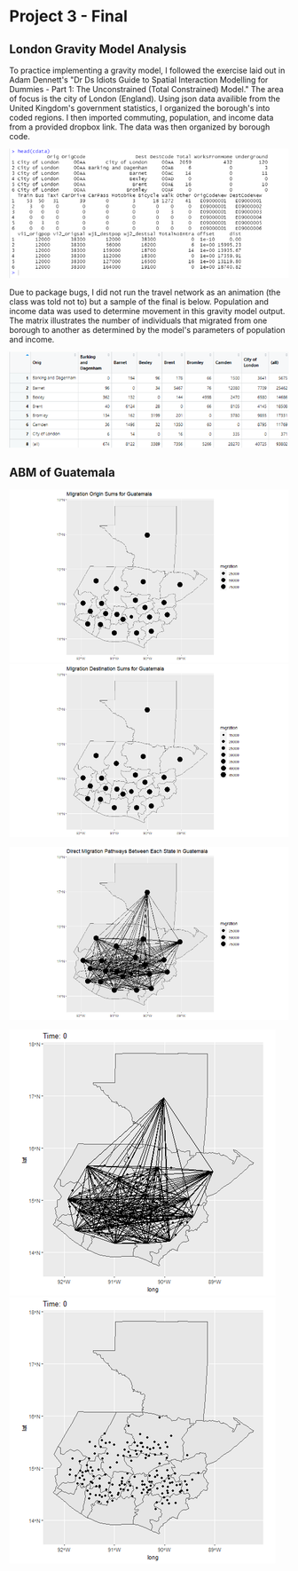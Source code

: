 # Project 3 - Final
  
## London Gravity Model Analysis

To practice implementing a gravity model, I followed the exercise laid out in Adam Dennett's "Dr Ds Idiots Guide to Spatial Interaction Modelling for Dummies - Part 1: The Unconstrained (Total Constrained) Model." The area of focus is the city of London (England). Using json data availible from the United Kingdom's government statistics, I organized the borough's into coded regions. I then imported commuting, population, and income data from a provided dropbox link. The data was then organized by borough code.

![](cdata_head.png)

Due to package bugs, I did not run the travel network as an animation (the class was told not to) but a sample of the final is below. Population and income data was used to determine movement in this gravity model output. The matrix illustrates the number of individuals that migrated from one borough to another as determined by the model's parameters of population and income.

![](london_matrix.png)

## ABM of Guatemala

![](origins.png)![](destinatinos.png)

![](od_lines.png)



![](abm.gif) ![](abm_nls.gif)
